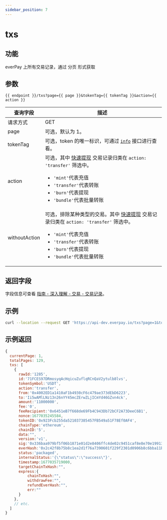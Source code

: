 ```yaml
---
sidebar_position: 7
---
```


# txs

## 功能

everPay 上所有交易记录，通过 分页 形式获取

## 参数

`{{ endpoint }}/txs?page={{ page }}&tokenTag={{ tokenTag }}&action={{ action }}`

|查询字段|描述|
|---|---|
|请求方式|GET|
|page|可选，默认为 1。|
|tokenTag|可选，token 的唯一标识，可通过 [`info`](./info.md#示例返回) 接口进行查看。|
|action|可选，其中 [快速提现](../../../guide/dive/withdraw#快速提现) 交易记录归类在 `action: 'transfer'` 筛选中。<ul><li>`'mint'`代表充值</li><li>`'transfer'`代表转账</li><li>`'burn'`代表提现</li><li>`'bundle'`代表批量转账</li></ul>|
|withoutAction|可选，排除某种类型的交易。其中 [快速提现](../../../guide/dive/withdraw#快速提现) 交易记录归类在 `action: 'transfer'` 筛选中。<ul><li>`'mint'`代表充值</li><li>`'transfer'`代表转账</li><li>`'burn'`代表提现</li><li>`'bundle'`代表批量转账</li></ul>|

## 返回字段

字段信息可查看 [指南 - 深入理解 - 交易 - 交易记录](../../../guide/dive/transaction#交易记录)。

## 示例

```bash
curl --location --request GET 'https://api-dev.everpay.io/txs?page=1&tokenTa=ethereum-eth-0x0000000000000000000000000000000000000000'
```

## 示例返回

```js
{
  currentPage: 1,
  totalPages: 129,
  txs: [
    {
      rawId:'1285',
      id:'71FCES97DRmosyqAcHqicuZuflqRCnQaV2ytulb8lvs',
      tokenSymbol:'USDT',
      action:'transfer',
      from:'0x4002ED1a1410aF1b4930cF6c479ae373dEbD6223',
      to:'Ii5wAMlLNz13n26nYY45mcZErwZLjICmYd46GZvn4ck',
      amount:'11000000',
      fee:'0',
      feeRecipient:'0x6451eB7f668de69Fb4C943Db72bCF2A73DeeC6B1',
      nonce:1677035245584,
      tokenID:'0x923Fcb255da521037385457FB549a51F78Ef0AF4',
      chainType:'ethereum',
      chainID:'5',
      data:"",
      version:'v1',
      sig:'0x336baa979bf5f06b1871e01d2e8406ffc4de02c9451caf8e8e70e1991337aca073b5e251e9610db5a9a87fef002c7a8f922239c8112c756416d5097cc47260901b',
      everHash:'0x2c42f8b75b8c1ea2d1f76a7390601f229f2301d0906b8c6bba11b05551d2b3a8',
      status:'packaged',
      internalStatus:'{\"status\":\"success\"}',
      timestamp:1677035719000,
      targetChainTxHash:"",
      express:{
          chainTxHash:"",
          withdrawFee:"",
          refundEverHash:"",
          err:""
      }
    },
    // etc.
  ]
}

```
